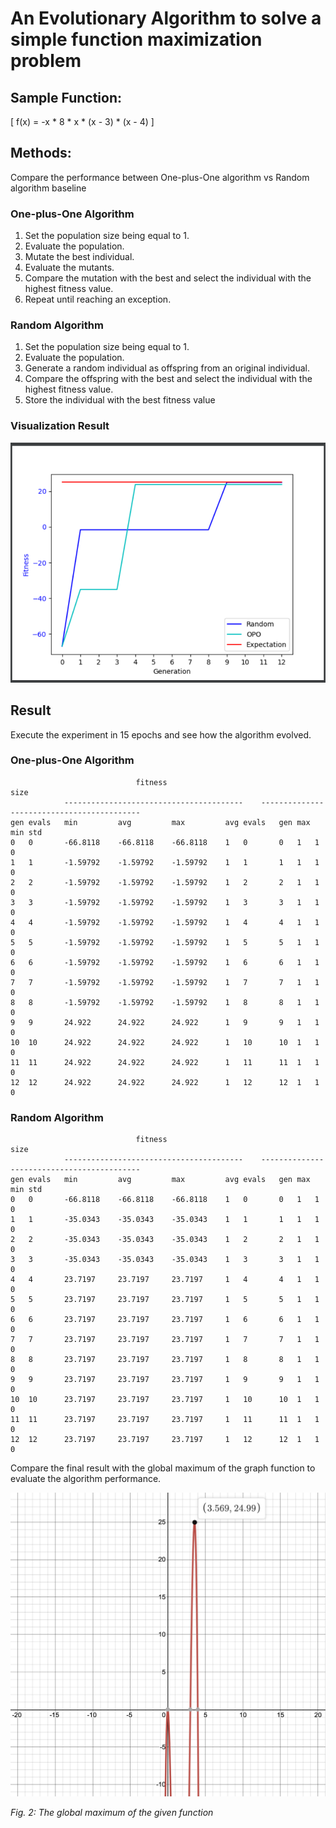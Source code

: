 # An Evolutionary Algorithm to solve a simple function maximization problem

## Sample Function:
\[ f(x) = -x * 8 * x * (x - 3) * (x - 4) \]

## Methods:
Compare the performance between One-plus-One algorithm vs Random algorithm baseline
### One-plus-One Algorithm
1. Set the population size being equal to 1.
2. Evaluate the population.
3. Mutate the best individual.
4. Evaluate the mutants.
5. Compare the mutation with the best and select the individual with the highest fitness value.
6. Repeat until reaching an exception.

### Random Algorithm
1. Set the population size being equal to 1.
2. Evaluate the population.
3. Generate a random individual as offspring from an original individual.
5. Compare the offspring with the best and select the individual with the highest fitness value.
6. Store the individual with the best fitness value

### Visualization Result

![An Evolutionary Algorithm](plot.png)

## Result
Execute the experiment in 15 epochs and see how the algorithm evolved.

### One-plus-One Algorithm
```
   	     	                fitness                 	                    size                   
   	     	----------------------------------------	-------------------------------------------
gen	evals	min     	avg     	max     	avg	evals	gen	max	min	std
0  	0    	-66.8118	-66.8118	-66.8118	1  	0    	0  	1  	1  	0  
1  	1    	-1.59792	-1.59792	-1.59792	1  	1    	1  	1  	1  	0  
2  	2    	-1.59792	-1.59792	-1.59792	1  	2    	2  	1  	1  	0  
3  	3    	-1.59792	-1.59792	-1.59792	1  	3    	3  	1  	1  	0  
4  	4    	-1.59792	-1.59792	-1.59792	1  	4    	4  	1  	1  	0  
5  	5    	-1.59792	-1.59792	-1.59792	1  	5    	5  	1  	1  	0  
6  	6    	-1.59792	-1.59792	-1.59792	1  	6    	6  	1  	1  	0  
7  	7    	-1.59792	-1.59792	-1.59792	1  	7    	7  	1  	1  	0  
8  	8    	-1.59792	-1.59792	-1.59792	1  	8    	8  	1  	1  	0  
9  	9    	24.922  	24.922  	24.922  	1  	9    	9  	1  	1  	0  
10 	10   	24.922  	24.922  	24.922  	1  	10   	10 	1  	1  	0  
11 	11   	24.922  	24.922  	24.922  	1  	11   	11 	1  	1  	0  
12 	12   	24.922  	24.922  	24.922  	1  	12   	12 	1  	1  	0  
```

### Random Algorithm
```
   	     	                fitness                 	                    size                   
   	     	----------------------------------------	-------------------------------------------
gen	evals	min     	avg     	max     	avg	evals	gen	max	min	std
0  	0    	-66.8118	-66.8118	-66.8118	1  	0    	0  	1  	1  	0  
1  	1    	-35.0343	-35.0343	-35.0343	1  	1    	1  	1  	1  	0  
2  	2    	-35.0343	-35.0343	-35.0343	1  	2    	2  	1  	1  	0  
3  	3    	-35.0343	-35.0343	-35.0343	1  	3    	3  	1  	1  	0  
4  	4    	23.7197 	23.7197 	23.7197 	1  	4    	4  	1  	1  	0  
5  	5    	23.7197 	23.7197 	23.7197 	1  	5    	5  	1  	1  	0  
6  	6    	23.7197 	23.7197 	23.7197 	1  	6    	6  	1  	1  	0  
7  	7    	23.7197 	23.7197 	23.7197 	1  	7    	7  	1  	1  	0  
8  	8    	23.7197 	23.7197 	23.7197 	1  	8    	8  	1  	1  	0  
9  	9    	23.7197 	23.7197 	23.7197 	1  	9    	9  	1  	1  	0  
10 	10   	23.7197 	23.7197 	23.7197 	1  	10   	10 	1  	1  	0  
11 	11   	23.7197 	23.7197 	23.7197 	1  	11   	11 	1  	1  	0  
12 	12   	23.7197 	23.7197 	23.7197 	1  	12   	12 	1  	1  	0  
```
Compare the final result with the global maximum of the graph function to evaluate the algorithm performance.

![An Evolutionary Algorithm](desmos.png) 

*Fig. 2: The global maximum of the given function*
